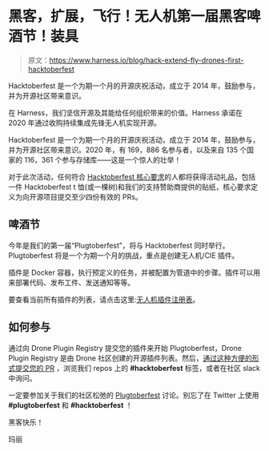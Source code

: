 # 黑客，扩展，飞行！无人机第一届黑客啤酒节！装具

> 原文：<https://www.harness.io/blog/hack-extend-fly-drones-first-hacktoberfest>

Hacktoberfest 是一个为期一个月的开源庆祝活动，成立于 2014 年，鼓励参与，并为开源社区带来意识。

在 Harness，我们坚信开源及其能给任何组织带来的价值。Harness 承诺在 2020 年通过收购持续集成先锋无人机实现开源。

Hacktoberfest 是一个为期一个月的开源庆祝活动，成立于 2014 年，鼓励参与，并为开源社区带来意识。2020 年，有 169，886 名参与者，以及来自 135 个国家的 116，361 个参与存储库——这是一个惊人的壮举！

对于此次活动，任何符合 [Hacktoberfest 核心要求](https://hacktoberfest.digitalocean.com/)的人都将获得活动礼品，包括一件 Hacktoberfest t 恤(或一棵树)和我们的支持赞助商提供的贴纸，核心要求定义为向开源项目提交至少四份有效的 PRs。

## 啤酒节

今年是我们的第一届“Plugtoberfest”，将与 Hacktoberfest 同时举行。Plugtoberfest 将是一个为期一个月的挑战，重点是创建无人机/CIE 插件。

插件是 Docker 容器，执行预定义的任务，并被配置为管道中的步骤。插件可以用来部署代码、发布工件、发送通知等等。

要查看当前所有插件的列表，请点击这里:[无人机插件注册表](http://plugins.drone.io/)。

## 如何参与

通过向 Drone Plugin Registry 提交您的插件来开始 Plugtoberfest，Drone Plugin Registry 是由 Drone 社区创建的开源插件列表。然后，[通过这种方便的形式提交您的 PR](https://harness.io/events/drone-hacktoberfest-2021/#mkt-form) ，浏览我们 repos 上的 **#hacktoberfest** 标签，或者在社区 slack 中询问。

一定要参加关于我们的社区松弛的 [Plugtoberfest](https://join.slack.com/t/harnesscommunity/shared_invite/zt-90wb0w6u-OATJvUBkSDR3W9oYX7D~4A) 讨论。别忘了在 Twitter 上使用 **#plugtoberfest** 和 **#hacktoberfest** ！

黑客快乐！

玛丽
